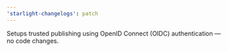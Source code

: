 ```yaml
---
'starlight-changelogs': patch
---
```


Setups trusted publishing using OpenID Connect (OIDC) authentication — no code changes.
